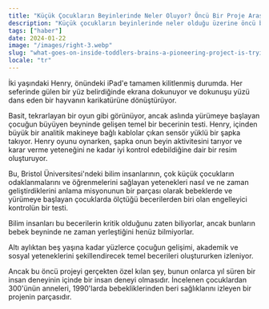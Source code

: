 ```yaml
---
title: "Küçük Çocukların Beyinlerinde Neler Oluyor? Öncü Bir Proje Araştırıyor"
description: "Küçük çocukların beyinlerinde neler olduğu üzerine öncü bir proje araştırma yapıyor."
tags: ["haber"]
date: 2024-01-22
image: "/images/right-3.webp"
slug: "what-goes-on-inside-toddlers-brains-a-pioneering-project-is-trying-to-find-out"
locale: "tr"
---
```


İki yaşındaki Henry, önündeki iPad'e tamamen kilitlenmiş durumda. Her seferinde gülen bir yüz belirdiğinde ekrana dokunuyor ve dokunuşu yüzü dans eden bir hayvanın karikatürüne dönüştürüyor.

Basit, tekrarlayan bir oyun gibi görünüyor, ancak aslında yürümeye başlayan çocuğun büyüyen beyninde gelişen temel bir becerinin testi. Henry, içinden büyük bir analitik makineye bağlı kablolar çıkan sensör yüklü bir şapka takıyor. Henry oyunu oynarken, şapka onun beyin aktivitesini tarıyor ve karar verme yeteneğini ne kadar iyi kontrol edebildiğine dair bir resim oluşturuyor.

Bu, Bristol Üniversitesi'ndeki bilim insanlarının, çok küçük çocukların odaklanmalarını ve öğrenmelerini sağlayan yetenekleri nasıl ve ne zaman geliştirdiklerini anlama misyonunun bir parçası olarak bebeklerde ve yürümeye başlayan çocuklarda ölçtüğü becerilerden biri olan engelleyici kontrolün bir testi.

Bilim insanları bu becerilerin kritik olduğunu zaten biliyorlar, ancak bunların bebek beyninde ne zaman yerleştiğini henüz bilmiyorlar.

Altı aylıktan beş yaşına kadar yüzlerce çocuğun gelişimi, akademik ve sosyal yeteneklerini şekillendirecek temel becerileri oluştururken izleniyor.

Ancak bu öncü projeyi gerçekten özel kılan şey, bunun onlarca yıl süren bir insan deneyinin içinde bir insan deneyi olmasıdır. İncelenen çocuklardan 300'ünün anneleri, 1990'larda bebekliklerinden beri sağlıklarını izleyen bir projenin parçasıdır.
